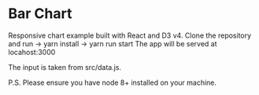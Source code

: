 # Bar Chart

Responsive chart example built with React and D3 v4.
Clone the repository and run -> yarn install
-> yarn run start
The app will be served at locahost:3000

The input is taken from src/data.js.

P.S. Please ensure you have node 8+ installed on your machine.
